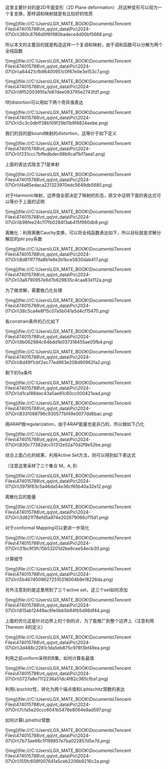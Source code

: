 这里主要针对的是2D平面变形（2D Plane deformation）,将这种变形可以视为一个复变换，那样调和映射就是有比较好的性质

![img](file:///C:\Users\LGX_MATE_BOOK\Documents\Tencent Files\474015788\nt_qq\nt_data\Pic\2024-07\Ori\360c8766d0f6f980badece4d00bf5688.png)

所以本文的主要目的就是构造这样一个复调和映射，由于调和函数可以分解为两个全纯函数

![img](file:///C:\Users\LGX_MATE_BOOK\Documents\Tencent Files\474015788\nt_qq\nt_data\Pic\2024-07\Ori\a64421cfb96400951c0f67e0e3e153c7.png)

![img](file:///C:\Users\LGX_MATE_BOOK\Documents\Tencent Files\474015788\nt_qq\nt_data\Pic\2024-07\Ori\6f5200395fa7e87dee063795e2743fd1.png)

f的distortion可以用如下两个奇异值表达

![img](file:///C:\Users\LGX_MATE_BOOK\Documents\Tencent Files\474015788\nt_qq\nt_data\Pic\2024-07\Ori\5c3c0db1f38b109f29b11b9f4824eebe.png)

我们的目的是bound映射的distortion，这等价于如下定义

![img](file:///C:\Users\LGX_MATE_BOOK\Documents\Tencent Files\474015788\nt_qq\nt_data\Pic\2024-07\Ori\f231ccc7bffedbdec98b9caf1bf7aea1.png)

上面的表达式隐含了f是单射

![img](file:///C:\Users\LGX_MATE_BOOK\Documents\Tencent Files\474015788\nt_qq\nt_data\Pic\2024-07\Ori\f4a85edaca221323970edc5649db5685.png)

对于Harmonic映射，边界值全部决定了映射的形态，原文中证明下面的表达式可以等价于上面的证明

![img](file:///C:\Users\LGX_MATE_BOOK\Documents\Tencent Files\474015788\nt_qq\nt_data\Pic\2024-07\Ori\b98fee24c117fb0284f3ab415f980db8.png)

离散化：利用离散Cauchy变换，可以将全纯函数表达如下，所以目标就是求解分解后的phi psy系数

![img](file:///C:\Users\LGX_MATE_BOOK\Documents\Tencent Files\474015788\nt_qq\nt_data\Pic\2024-07\Ori\8d811f776a8b1e8e2b1bce5830dab417.png)

![img](file:///C:\Users\LGX_MATE_BOOK\Documents\Tencent Files\474015788\nt_qq\nt_data\Pic\2024-07\Ori\3a6790957e6d7b629835c4caa83e112a.png)

为了做求解，需要做凸化处理

![img](file:///C:\Users\LGX_MATE_BOOK\Documents\Tencent Files\474015788\nt_qq\nt_data\Pic\2024-07\Ori\38c5ca4e8f15c07a5b041a5d4cf15470.png)

各constrain条件的凸化如下

![img](file:///C:\Users\LGX_MATE_BOOK\Documents\Tencent Files\474015788\nt_qq\nt_data\Pic\2024-07\Ori\9b062984c64bdd1b037318455ae05fb4.png)

![img](file:///C:\Users\LGX_MATE_BOOK\Documents\Tencent Files\474015788\nt_qq\nt_data\Pic\2024-07\Ori\8d49f1cbf2ec77ed963e208d90962fa2.png)

剩下的5a条件

![img](file:///C:\Users\LGX_MATE_BOOK\Documents\Tencent Files\474015788\nt_qq\nt_data\Pic\2024-07\Ori\d1ca188dec43a5ae81c60cc000421ead.png)

![img](file:///C:\Users\LGX_MATE_BOOK\Documents\Tencent Files\474015788\nt_qq\nt_data\Pic\2024-07\Ori\8331088796c930577bf49e0077dd6bac.png)

用ARAP做regularization，由于ARAP能量也是非凸的，所以做如下凸化

![img](file:///C:\Users\LGX_MATE_BOOK\Documents\Tencent Files\474015788\nt_qq\nt_data\Pic\2024-07\Ori\830c77382dcc51312e52a70d2f9e52be.png)



综合上面凸化的结果，利用Active Set方法，则可以得到如下表达式

（注意这里采样了三个集合 M，A, B）

![img](file:///C:\Users\LGX_MATE_BOOK\Documents\Tencent Files\474015788\nt_qq\nt_data\Pic\2024-07\Ori\3978f83c5a46da54e36cf65b40a32e12.png)

离散化后的能量

![img](file:///C:\Users\LGX_MATE_BOOK\Documents\Tencent Files\474015788\nt_qq\nt_data\Pic\2024-07\Ori\3d821f78efd5a974e202679066cf15d1.png)

对于conformal Mapping可以更进一步简化

![img](file:///C:\Users\LGX_MATE_BOOK\Documents\Tencent Files\474015788\nt_qq\nt_data\Pic\2024-07\Ori\31bc9f3fc15b53201d2be6cee54ecb30.png)

计算细节

![img](file:///C:\Users\LGX_MATE_BOOK\Documents\Tencent Files\474015788\nt_qq\nt_data\Pic\2024-07\Ori\5b46740096272510318004b9e18226da.png)

另外注意到的是这里用到了三个active set，这三个set如何添加

![img](file:///C:\Users\LGX_MATE_BOOK\Documents\Tencent Files\474015788\nt_qq\nt_data\Pic\2024-07\Ori\815ab12449ac6fe0bb5b94fb5d98df44.png)

上面的优化这是针对边界上的个别的点，为了能推广到整个边界上（注意利用Thereom 4的定义）

![img](file:///C:\Users\LGX_MATE_BOOK\Documents\Tencent Files\474015788\nt_qq\nt_data\Pic\2024-07\Ori\3d488c2281c1da5eb875c978f3bf49ea.png)

利用之前uniform采样的B集，如何计算各最值

![img](file:///C:\Users\LGX_MATE_BOOK\Documents\Tencent Files\474015788\nt_qq\nt_data\Pic\2024-07\Ori\0727a8e7112236a51dc4f82c385cfba1.png)

利用Lipschitz性，转化为两个端点值和Liphischitz常数的表达

![img](file:///C:\Users\LGX_MATE_BOOK\Documents\Tencent Files\474015788\nt_qq\nt_data\Pic\2024-07\Ori\7cfa5e20ccc6041b5476e8064e9ad597.png)

如何计算Liphsthiz常数

![img](file:///C:\Users\LGX_MATE_BOOK\Documents\Tencent Files\474015788\nt_qq\nt_data\Pic\2024-07\Ori\7b73ae66c1f199857e7ba022857d5e7d.png)

![img](file:///C:\Users\LGX_MATE_BOOK\Documents\Tencent Files\474015788\nt_qq\nt_data\Pic\2024-07\Ori\155fc608f007641a5ceb2206b9216c2a.png)
